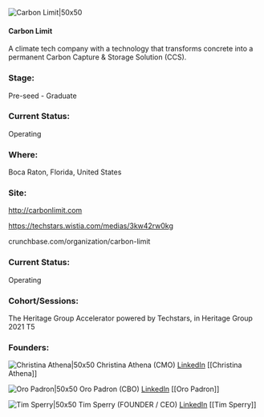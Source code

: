 

![Carbon Limit|50x50](https://apimg.techstars.com/connect/images/image_files/6224cac10373500009ac3c81/original/LOGO.png)

#### Carbon Limit
A climate tech company with a technology that transforms concrete into a permanent Carbon Capture & Storage Solution (CCS).

### Stage: 
Pre-seed - Graduate 

### Current Status: 
Operating

### Where:
Boca Raton, Florida, United States

### Site:
http://carbonlimit.com

https://techstars.wistia.com/medias/3kw42rw0kg

crunchbase.com/organization/carbon-limit

### Current Status: 
Operating

### Cohort/Sessions: 
The Heritage Group Accelerator powered by Techstars, in Heritage Group 2021 T5

### Founders: 

![Christina Athena|50x50]() Christina Athena (CMO) [LinkedIn](https://) [[Christina Athena]]

![Oro Padron|50x50]() Oro Padron (CBO) [LinkedIn](https://linkedin.com/in/oromotion) [[Oro Padron]]

![Tim Sperry|50x50](https://apimg.techstars.com/connect/images/image_files/6224cc9a3de1980008d9c41f/original/F4C894A5-CF69-4F2A-901D-7A53A5F1CB91.jpeg) Tim Sperry (FOUNDER / CEO) [LinkedIn](https://linkedin.com/in/tim-sperry-57b14aa) [[Tim Sperry]]


